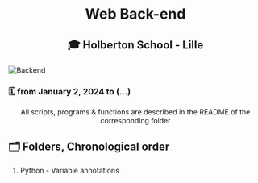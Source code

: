 # <p align = "center">Web Back-end</p>
## <p align = "center">🎓 Holberton School - Lille</p>

![Backend](https://i.imgur.com/70agmCX.jpg)

### 🗓️ from January 2, 2024 to (...)

<p align="center">All scripts, programs & functions are described in the README of the corresponding folder</p>

<h2>🗂️ Folders, Chronological order</h2>
<ol>
<li>Python - Variable annotations</li>
</ol>
